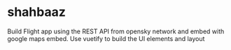 # shahbaaz


Build Flight app using the REST API from opensky network and embed with google maps embed. Use vuetify to build the UI elements and layout
